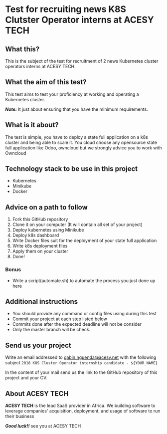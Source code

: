 # Test for recruiting news K8S Clutster Operator interns at ACESY TECH

## What this?

This is the subject of the test for recruitment of 2 news Kubernetes cluster operators interns at ACESY TECH.

## What the aim of this test?

This test aims to test your proficiency at working and operating a Kubernetes cluster.

**_Note:_** It just about ensuring that you have the minimum requirements.

## What is it about?

The test is simple, you have to deploy a state full application on a k8s cluster and being able to scale it. You cloud choose any opensource state full application like Odoo, owncloud but we strongly advice you to work with Owncloud

## Technology stack to be use in this project

- Kubernetes
- Minikube
- Docker

## Advice on a path to follow

1.  Fork this GitHub repository
2.  Clone it on your computer (It will contain all set of your project)
3.  Deploy kubernetes using Minikube
4.  Deploy k8s dashboard
5.  Write Docker files suit for the deployment of your state full application
6.  Write k8s deployment files
7.  Apply them on your cluster
8.  Done!

### Bonus

- Write a script(automate.sh) to automate the process you just done up here

## Additional instructions

- You should provide any command or config files using during this test
- Commit your project at each step listed below
- Commits done after the expected deadline will not be consider
- Only the master branch will be check.

## Send us your project

Write an email addressed to gabin.nguenda@acesy.net with the following subject `2018 K8S Cluster Operator internship candidate - ${YOUR_NAME}`

In the content of your mail send us the link to the GitHub repository of this project and your CV.

## About ACESY TECH

**ACESY TECH** is the lead SaaS provider in Africa. We building software to leverage companies' acquisition, deployment, and usage of software to run their business

_**Good luck!!**_ see you at ACESY TECH
